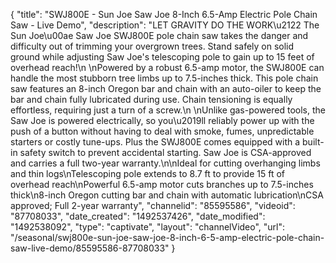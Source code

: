 {
    "title": "SWJ800E - Sun Joe Saw Joe 8-Inch 6.5-Amp Electric Pole Chain Saw - Live Demo",
    "description": "LET GRAVITY DO THE WORK\u2122  The Sun Joe\u00ae Saw Joe SWJ800E pole chain saw takes the danger and difficulty out of trimming your overgrown trees. Stand safely on solid ground while adjusting Saw Joe's telescoping pole to gain up to 15 feet of overhead reach!\n \nPowered by a robust 6.5-amp motor, the SWJ800E can handle the most stubborn tree limbs up to 7.5-inches thick. This pole chain saw features an 8-inch Oregon bar and chain with an auto-oiler to keep the bar and chain fully lubricated during use. Chain tensioning is equally effortless, requiring just a turn of a screw.\n \nUnlike gas-powered tools, the Saw Joe is powered electrically, so you\u2019ll reliably power up with the push of a button without having to deal with smoke, fumes, unpredictable starters or costly tune-ups. Plus the SWJ800E comes equipped with a built-in safety switch to prevent accidental starting. Saw Joe is CSA-approved and carries a full two-year warranty.\n\nIdeal for cutting overhanging limbs and thin logs\nTelescoping pole extends to 8.7 ft to provide 15 ft of overhead reach\nPowerful 6.5-amp motor cuts branches up to 7.5-inches thick\n8-inch Oregon cutting bar and chain with automatic lubrication\nCSA approved; Full 2-year warranty",
    "channelid": "85595586",
    "videoid": "87708033",
    "date_created": "1492537426",
    "date_modified": "1492538092",
    "type": "captivate",
    "layout": "channelVideo",
    "url": "\/seasonal\/swj800e-sun-joe-saw-joe-8-inch-6-5-amp-electric-pole-chain-saw-live-demo\/85595586-87708033"
}